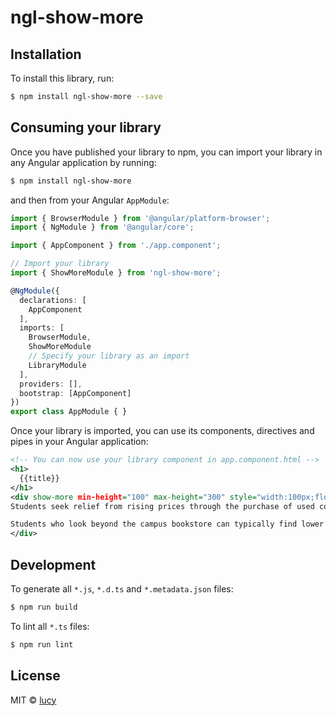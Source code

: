 # ngl-show-more

## Installation

To install this library, run:

```bash
$ npm install ngl-show-more --save
```

## Consuming your library

Once you have published your library to npm, you can import your library in any Angular application by running:

```bash
$ npm install ngl-show-more
```

and then from your Angular `AppModule`:

```typescript
import { BrowserModule } from '@angular/platform-browser';
import { NgModule } from '@angular/core';

import { AppComponent } from './app.component';

// Import your library
import { ShowMoreModule } from 'ngl-show-more';

@NgModule({
  declarations: [
    AppComponent
  ],
  imports: [
    BrowserModule,
    ShowMoreModule
    // Specify your library as an import
    LibraryModule
  ],
  providers: [],
  bootstrap: [AppComponent]
})
export class AppModule { }
```

Once your library is imported, you can use its components, directives and pipes in your Angular application:

```xml
<!-- You can now use your library component in app.component.html -->
<h1>
  {{title}}
</h1>
<div show-more min-height="100" max-height="300" style="width:100px;float:left;">
Students seek relief from rising prices through the purchase of used copies of textbooks, which tend to be less expensive. Most college bookstores offer used copies of textbooks at lower prices. Most bookstores will also buy used copies back from students at the end of a term if the book is going to be re-used at the school. Books that are not being re-used at the school are often purchased by an off-campus wholesaler for 0-30% of the new cost, for distribution to other bookstores where the books will be sold. Textbook companies have countered this by encouraging faculty to assign homework that must be done on the publisher's website. If a student has a new textbook, then he or she can use the pass code in the book to register on the site. If the student has purchased a used textbook, then he or she must pay money directly to the publisher in order to access the website and complete assigned homework.

Students who look beyond the campus bookstore can typically find lower prices. With the ISBN or title, author and edition, most textbooks can be located through online used book sellers or retailers.
</div>
```

## Development

To generate all `*.js`, `*.d.ts` and `*.metadata.json` files:

```bash
$ npm run build
```

To lint all `*.ts` files:

```bash
$ npm run lint
```

## License

MIT © [lucy](mailto:lucy@lucy.in)
